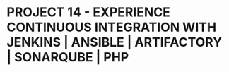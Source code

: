 # PROJECT 14 - EXPERIENCE CONTINUOUS INTEGRATION WITH JENKINS | ANSIBLE | ARTIFACTORY | SONARQUBE | PHP
